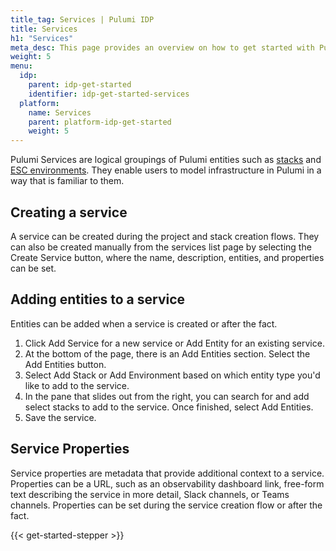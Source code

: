 ```yaml
---
title_tag: Services | Pulumi IDP
title: Services
h1: "Services"
meta_desc: This page provides an overview on how to get started with Pulumi IDP Service.
weight: 5
menu:
  idp:
    parent: idp-get-started
    identifier: idp-get-started-services
  platform:
    name: Services
    parent: platform-idp-get-started
    weight: 5
---
```


Pulumi Services are logical groupings of Pulumi entities such as [stacks](/docs/iac/concepts/stacks/) and [ESC environments](/docs/esc/environments/). They enable users to model infrastructure in Pulumi in a way that is familiar to them.

## Creating a service

A service can be created during the project and stack creation flows. They can also be created manually from the services list page by selecting the Create Service button, where the name, description, entities, and properties can be set.

## Adding entities to a service

Entities can be added when a service is created or after the fact.

1. Click Add Service for a new service or Add Entity for an existing service.
2. At the bottom of the page, there is an Add Entities section. Select the Add Entities button.
3. Select Add Stack or Add Environment based on which entity type you'd like to add to the service.
4. In the pane that slides out from the right, you can search for and add select stacks to add to the service. Once finished, select Add Entities.
5. Save the service.

## Service Properties

Service properties are metadata that provide additional context to a service. Properties can be a URL, such as an observability dashboard link, free-form text describing the service in more detail, Slack channels, or Teams channels. Properties can be set during the service creation flow or after the fact.

{{< get-started-stepper >}}
